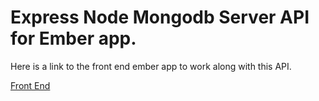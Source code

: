 # Express Node Mongodb Server API for Ember app. 

Here is a link to the front end ember app to work along with
this API. 

[Front End](../../../../../meen-app1/blob/master/README.md)
